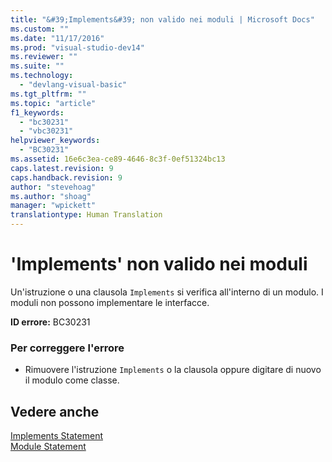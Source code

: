 ```yaml
---
title: "&#39;Implements&#39; non valido nei moduli | Microsoft Docs"
ms.custom: ""
ms.date: "11/17/2016"
ms.prod: "visual-studio-dev14"
ms.reviewer: ""
ms.suite: ""
ms.technology: 
  - "devlang-visual-basic"
ms.tgt_pltfrm: ""
ms.topic: "article"
f1_keywords: 
  - "bc30231"
  - "vbc30231"
helpviewer_keywords: 
  - "BC30231"
ms.assetid: 16e6c3ea-ce89-4646-8c3f-0ef51324bc13
caps.latest.revision: 9
caps.handback.revision: 9
author: "stevehoag"
ms.author: "shoag"
manager: "wpickett"
translationtype: Human Translation
---
```

# &#39;Implements&#39; non valido nei moduli
Un'istruzione o una clausola `Implements` si verifica all'interno di un modulo. I moduli non possono implementare le interfacce.  
  
 **ID errore:** BC30231  
  
### Per correggere l'errore  
  
-   Rimuovere l'istruzione `Implements` o la clausola oppure digitare di nuovo il modulo come classe.  
  
## Vedere anche  
 [Implements Statement](../../visual-basic/language-reference/statements/implements-statement.md)   
 [Module Statement](../../visual-basic/language-reference/statements/module-statement.md)